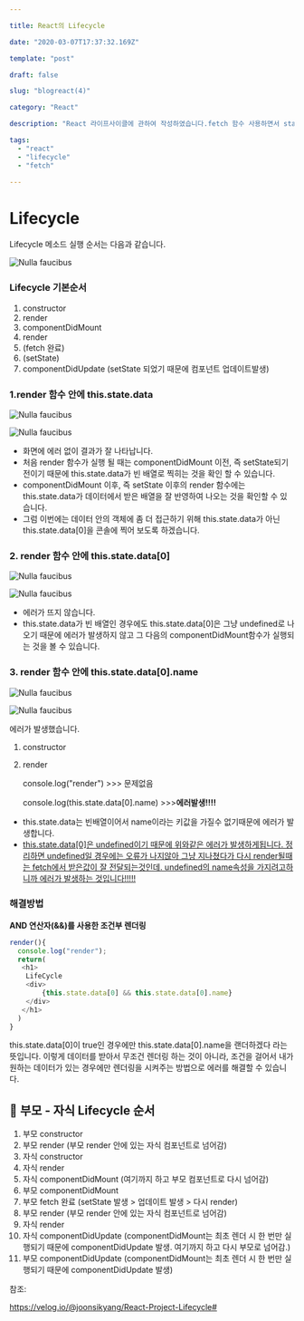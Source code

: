 ```yaml
---

title: React의 Lifecycle

date: "2020-03-07T17:37:32.169Z"

template: "post"

draft: false

slug: "blogreact(4)"

category: "React"

description: "React 라이프사이클에 관하여 작성하였습니다.fetch 함수 사용하면서 state객체 반환시 일어날 수 있는 오류에 관한 글입니다."

tags:
  - "react"
  - "lifecycle"
  - "fetch"

---
```


# Lifecycle

Lifecycle 메소드 실행 순서는 다음과 같습니다.

![Nulla faucibus](/media/lifecycle.png)



### Lifecycle 기본순서

1. constructor
2. render
3. componentDidMount
4. render
5. (fetch 완료)
6. (setState)
7. componentDidUpdate (setState 되었기 때문에 컴포넌트 업데이트발생)



### 1.render 함수 안에 this.state.data

![Nulla faucibus](/media/lifecycle2.png)

![Nulla faucibus](/media/lifecycle3.png)


- 화면에 에러 없이 결과가 잘 나타납니다.
- 처음 render 함수가 실행 될 때는 componentDidMount 이전, 즉 setState되기 전이기 때문에 this.state.data가 빈 배열로 찍히는 것을 확인 할 수 있습니다. 
- componentDidMount 이후, 즉 setState 이후의 render 함수에는 this.state.data가 데이터에서 받은 배열을 잘 반영하여 나오는 것을 확인할 수 있습니다.
- 그럼 이번에는 데이터 안의 객체에 좀 더 접근하기 위해 this.state.data가 아닌 this.state.data[0]을 콘솔에 찍어 보도록 하겠습니다.

### 2. render 함수 안에 this.state.data[0]

![Nulla faucibus](/media/lifecycle4.png)


![Nulla faucibus](/media/lifecycle5.png)


- 에러가 뜨지 않습니다.
- this.state.data가 빈 배열인 경우에도 this.state.data[0]은 그냥 undefined로 나오기 때문에 에러가 발생하지 않고 그 다음의 componentDidMount함수가 실행되는 것을 볼 수 있습니다.

### 3. render 함수 안에 this.state.data[0].name

![Nulla faucibus](/media/lifecycle6.png)


![Nulla faucibus](/media/lifecycle7.png)


에러가 발생했습니다.

1. constructor

2. render

   console.log("render") >>> 문제없음

   console.log(this.state.data[0].name) >>>**에러발생!!!!**

- this.state.data는 빈배열이어서 name이라는 키값을 가질수 없기때문에 에러가 발생합니다.
- <u>this.state.data[0]은 undefined이기 때문에 위와같은 에러가 발생하게됩니다. 정리하면 undefined일 경우에는 오류가 나지않아 그냥 지나쳤다가 다시 render될때는 fetch에서 받은값이 잘 전달되는것인데. undefined의 name속성을 가지려고하니까 에러가 발생하는 것입니다!!!!!</u>



### 해결방법

**AND 연산자(&&)를 사용한 조건부 렌더링**

```js
render(){
  console.log("render");
  return(
   <h1>
    LifeCycle
    <div>
    	{this.state.data[0] && this.state.data[0].name}
    </div>
   </h1>
  )
}
```

this.state.data[0]이 true인 경우에만 this.state.data[0].name을 랜더하겠다 라는 뜻입니다. 이렇게 데이터를 받아서 무조건 렌더링 하는 것이 아니라, 조건을 걸어서 내가 원하는 데이터가 있는 경우에만 렌더링을 시켜주는 방법으로 에러를 해결할 수 있습니다.

## 🚀 **부모 - 자식 Lifecycle 순서**

1. 부모 constructor
2. 부모 render (부모 render 안에 있는 자식 컴포넌트로 넘어감)
3. 자식 constructor
4. 자식 render
5. 자식 componentDidMount (여기까지 하고 부모 컴포넌트로 다시 넘어감)
6. 부모 componentDidMount
7. 부모 fetch 완료 (setState 발생 > 업데이트 발생 > 다시 render)
8. 부모 render (부모 render 안에 있는 자식 컴포넌트로 넘어감)
9. 자식 render
10. 자식 componentDidUpdate
    (componentDidMount는 최초 렌더 시 한 번만 실행되기 때문에 componentDidUpdate 발생. 여기까지 하고 다시 부모로 넘어감.)
11. 부모 componentDidUpdate
    (componentDidMount는 최초 렌더 시 한 번만 실행되기 때문에 componentDidUpdate 발생)



















참조:

https://velog.io/@joonsikyang/React-Project-Lifecycle#

